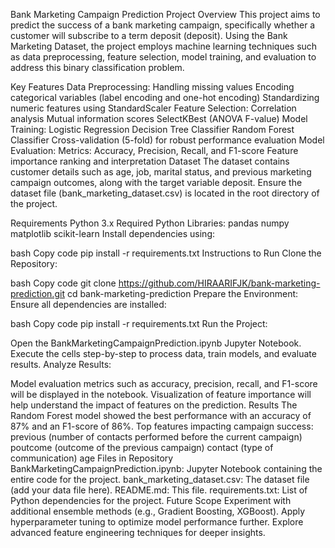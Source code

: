 Bank Marketing Campaign Prediction
Project Overview
This project aims to predict the success of a bank marketing campaign, specifically whether a customer will subscribe to a term deposit (deposit). Using the Bank Marketing Dataset, the project employs machine learning techniques such as data preprocessing, feature selection, model training, and evaluation to address this binary classification problem.

Key Features
Data Preprocessing:
Handling missing values
Encoding categorical variables (label encoding and one-hot encoding)
Standardizing numeric features using StandardScaler
Feature Selection:
Correlation analysis
Mutual information scores
SelectKBest (ANOVA F-value)
Model Training:
Logistic Regression
Decision Tree Classifier
Random Forest Classifier
Cross-validation (5-fold) for robust performance evaluation
Model Evaluation:
Metrics: Accuracy, Precision, Recall, and F1-score
Feature importance ranking and interpretation
Dataset
The dataset contains customer details such as age, job, marital status, and previous marketing campaign outcomes, along with the target variable deposit. Ensure the dataset file (bank_marketing_dataset.csv) is located in the root directory of the project.

Requirements
Python 3.x
Required Python Libraries:
pandas
numpy
matplotlib
scikit-learn
Install dependencies using:

bash
Copy code
pip install -r requirements.txt
Instructions to Run
Clone the Repository:

bash
Copy code
git clone https://github.com/HIRAARIFJK/bank-marketing-prediction.git
cd bank-marketing-prediction
Prepare the Environment: Ensure all dependencies are installed:

bash
Copy code
pip install -r requirements.txt
Run the Project:

Open the BankMarketingCampaignPrediction.ipynb Jupyter Notebook.
Execute the cells step-by-step to process data, train models, and evaluate results.
Analyze Results:

Model evaluation metrics such as accuracy, precision, recall, and F1-score will be displayed in the notebook.
Visualization of feature importance will help understand the impact of features on the prediction.
Results
The Random Forest model showed the best performance with an accuracy of 87% and an F1-score of 86%.
Top features impacting campaign success:
previous (number of contacts performed before the current campaign)
poutcome (outcome of the previous campaign)
contact (type of communication)
age
Files in Repository
BankMarketingCampaignPrediction.ipynb: Jupyter Notebook containing the entire code for the project.
bank_marketing_dataset.csv: The dataset file (add your data file here).
README.md: This file.
requirements.txt: List of Python dependencies for the project.
Future Scope
Experiment with additional ensemble methods (e.g., Gradient Boosting, XGBoost).
Apply hyperparameter tuning to optimize model performance further.
Explore advanced feature engineering techniques for deeper insights.
